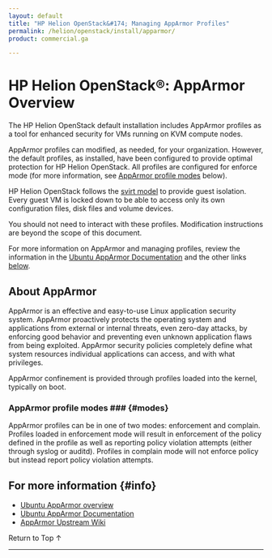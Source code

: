 ```yaml
---
layout: default
title: "HP Helion OpenStack&#174; Managing AppArmor Profiles"
permalink: /helion/openstack/install/apparmor/
product: commercial.ga

---
```

<!--UNDER REVISION-->

<script>

function PageRefresh {
onLoad="window.refresh"
}

PageRefresh();

</script>

<!--
<p style="font-size: small;"> <a href="/helion/openstack/services/object/overview/">&#9664; PREV</a> | <a href="/helion/openstack/services/overview/">&#9650; UP</a> | <a href="/helion/openstack/services/swift/deployment-scale-out/"> NEXT &#9654</a> </p>
-->

# HP Helion OpenStack&reg;: AppArmor Overview

The HP Helion OpenStack default installation includes AppArmor profiles as a tool for enhanced security for VMs running on KVM compute nodes. 

AppArmor profiles can modified, as needed, for your organization. However, the default profiles, as installed, have been configured to provide optimal protection for HP Helion OpenStack. All profiles are configured for enforce mode (for more information, see [AppArmor profile modes](#modes) below).

HP Helion OpenStack follows the [svirt model](http://wiki.apparmor.net/index.php/Libvirt ) to provide guest isolation. Every guest VM is locked down to be able to access only its own configuration files, disk files and volume devices.

You should not need to interact with these profiles. Modification instructions are beyond the scope of this document.

For more information on AppArmor and managing profiles, review the information in the [Ubuntu AppArmor Documentation](https://help.ubuntu.com/community/AppArmor) and the other links [below](#info). 

## About AppArmor

AppArmor is an effective and easy-to-use Linux application security system. AppArmor proactively protects the operating system and applications from external or internal threats, even zero-day attacks, by enforcing good behavior and preventing even unknown application flaws from being exploited. AppArmor security policies completely define what system resources individual applications can access, and with what privileges. 

AppArmor confinement is provided through profiles loaded into the kernel, typically on boot. 

### AppArmor profile modes ### {#modes}

AppArmor profiles can be in one of two modes: enforcement and complain. Profiles loaded in enforcement mode will result in enforcement of the policy defined in the profile as well as reporting policy violation attempts (either through syslog or auditd). Profiles in complain mode will not enforce policy but instead report policy violation attempts. 

<!-- info taken variously from the links below -->

## For more information {#info}

* [Ubuntu AppArmor overview](https://wiki.ubuntu.com/AppArmor)
* [Ubuntu AppArmor Documentation](https://help.ubuntu.com/community/AppArmor)
* [AppArmor Upstream Wiki](http://wiki.apparmor.net/index.php/Main_Page)

<a href="#top" style="padding:14px 0px 14px 0px; text-decoration: none;"> Return to Top &#8593; </a>

----